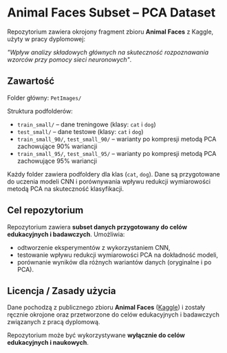 # Animal Faces Subset – PCA Dataset

Repozytorium zawiera okrojony fragment zbioru **Animal Faces** z Kaggle, użyty w pracy dyplomowej:

*"Wpływ analizy składowych głównych na skuteczność rozpoznawania wzorców przy pomocy sieci neuronowych"*.

## Zawartość

Folder główny: `PetImages/`  

Struktura podfolderów:

- `train_small/` – dane treningowe (klasy: `cat` i `dog`)  
- `test_small/` – dane testowe (klasy: `cat` i `dog`)  
- `train_small_90/`, `test_small_90/` – warianty po kompresji metodą PCA zachowujące 90% wariancji  
- `train_small_95/`, `test_small_95/` – warianty po kompresji metodą PCA zachowujące 95% wariancji  

Każdy folder zawiera podfoldery dla klas (`cat`, `dog`). Dane są przygotowane do uczenia modeli CNN i porównywania wpływu redukcji wymiarowości metodą PCA na skuteczność klasyfikacji.

## Cel repozytorium

Repozytorium zawiera **subset danych przygotowany do celów edukacyjnych i badawczych**. Umożliwia:

- odtworzenie eksperymentów z wykorzystaniem CNN,  
- testowanie wpływu redukcji wymiarowości PCA na dokładność modeli,  
- porównanie wyników dla różnych wariantów danych (oryginalne i po PCA).

## Licencja / Zasady użycia

Dane pochodzą z publicznego zbioru **Animal Faces** ([Kaggle](https://www.kaggle.com/datasets/andrewmvd/animal-faces)) i zostały ręcznie okrojone oraz przetworzone do celów edukacyjnych i badawczych związanych z pracą dyplomową.

Repozytorium może być wykorzystywane **wyłącznie do celów edukacyjnych i naukowych**.
